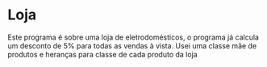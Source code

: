 # Loja
Este programa é sobre uma loja de eletrodomésticos, o programa já calcula um desconto de 5% para todas as vendas à vista. Usei uma classe mãe de produtos e heranças para classe de cada produto da loja
